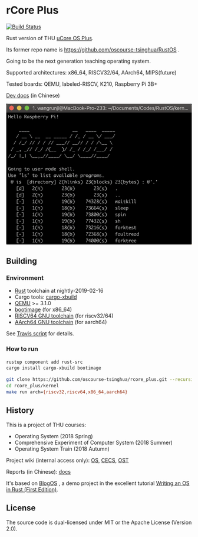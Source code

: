# rCore Plus

[![Build Status](https://travis-ci.org/oscourse-tsinghua/rcore_plus.svg?branch=master)](https://travis-ci.org/oscourse-tsinghua/rcore_plus)

Rust version of THU [uCore OS Plus](https://github.com/chyyuu/ucore_os_plus).

Its former repo name is https://github.com/oscourse-tsinghua/RustOS .

Going to be the next generation teaching operating system.

Supported architectures: x86_64, RISCV32/64, AArch64, MIPS(future)

Tested boards: QEMU, labeled-RISCV, K210, Raspberry Pi 3B+

[Dev docs](https://rucore.gitbook.io/rust-os-docs/) (in Chinese)

![demo](./docs/2_OSLab/os2atc/demo.png)

## Building

### Environment

* [Rust](https://www.rust-lang.org) toolchain at nightly-2019-02-16
* Cargo tools: [cargo-xbuild](https://github.com/rust-osdev/cargo-xbuild)
* [QEMU](https://www.qemu.org) >= 3.1.0
* [bootimage](https://github.com/rust-osdev/bootimage) (for x86_64)
* [RISCV64 GNU toolchain](https://www.sifive.com/boards) (for riscv32/64)
* [AArch64 GNU toolchain](https://cs140e.sergio.bz/assignments/0-blinky/) (for aarch64)

See [Travis script](./.travis.yml) for details.

### How to run

```bash
rustup component add rust-src
cargo install cargo-xbuild bootimage
```

```bash
git clone https://github.com/oscourse-tsinghua/rcore_plus.git --recursive
cd rcore_plus/kernel
make run arch={riscv32,riscv64,x86_64,aarch64}
```

## History

This is a project of THU courses:

* Operating System (2018 Spring) 
* Comprehensive Experiment of Computer System (2018 Summer)
* Operating System Train (2018 Autumn)

Project wiki (internal access only): [OS](http://os.cs.tsinghua.edu.cn/oscourse/OS2018spring/projects/g11), [CECS](http://os.cs.tsinghua.edu.cn/oscourse/csproject2018/group05), [OST](http://os.cs.tsinghua.edu.cn/oscourse/OsTrain2018)

Reports (in Chinese): [docs](./docs)

It's based on [BlogOS](https://github.com/phil-opp/blog_os) , a demo project in the excellent tutorial [Writing an OS in Rust (First Edition)](https://os.phil-opp.com/first-edition/).

## License

The source code is dual-licensed under MIT or the Apache License (Version 2.0).
